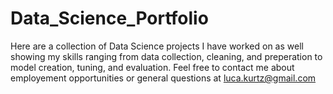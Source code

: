 # Data_Science_Portfolio
Here are a collection of Data Science projects I have worked on as well showing my skills ranging from data collection, cleaning, and preperation to model creation, tuning, and evaluation.
Feel free to contact me about employement opportunities or general questions at luca.kurtz@gmail.com 
